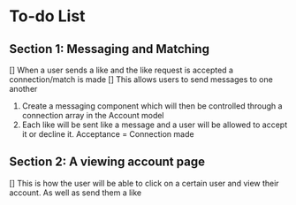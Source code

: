 # To-do List

## Section 1: Messaging and Matching

[] When a user sends a like and the like request is accepted a connection/match is made
[] This allows users to send messages to one another

1. Create a messaging component which will then be controlled through a connection array in the Account model
2. Each like will be sent like a message and a user will be allowed to accept it or decline it. Acceptance = Connection made

## Section 2: A viewing account page
[] This is how the user will be able to click on a certain user and view their account. As well as send them a like

